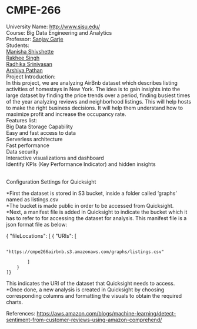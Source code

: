 # CMPE-266

University Name: http://www.sjsu.edu/   
Course: Big Data Engineering and Analytics   
Professor: [Sanjay Garje](https://www.linkedin.com/in/sanjaygarje/)  
Students:  
[Manisha Shivshette](https://www.linkedin.com/in/manisha-shivshette-94632a136/)  
[Rakhee Singh](https://www.linkedin.com/in/rakhee-singh-51186954/)  
[Radhika Srinivasan](https://www.linkedin.com/in/radhikas08/)   
[Arshiya Pathan](https://www.linkedin.com/in/arshiya-pathan/)  
Project Introduction:  
In this project, we are analyzing AirBnb dataset which describes listing activities of homestays in New York. The idea is to gain insights into the large dataset by finding the price trends over a period, finding busiest times of the year analyzing reviews and neighborhood listings. This will help hosts to make the right business decisions. It will help them understand how to maximize profit and increase the occupancy rate.   
Features list: <br>
Big Data Storage Capability<br>
Easy and fast access to data <br>
Serverless architecture <br>
Fast performance<br>
Data security<br>
Interactive visualizations and dashboard <br>
Identify KPIs (Key Performance Indicator) and hidden insights<br>


<br>
Configuration Settings for Quicksight

*First the dataset is stored in S3 bucket, inside a folder called ‘graphs’ named as listings.csv<br>
*The bucket is made public in order to be accessed from Quicksight.<br>
*Next, a manifest file is added in Quicksight to indicate the bucket which it has to refer to for accessing the dataset for analysis. This manifest file is a json format file as below:<br>

{
    "fileLocations": [
        {
            "URIs": [

                "https://cmpe266airbnb.s3.amazonaws.com/graphs/listings.csv"

            ]
        }
    ]}

This indicates the URI of the dataset that Quicksight needs to access.<br>
*Once done, a new analysis is created in Quicksight by choosing corresponding columns and formatting the visuals to obtain the required charts.<br>






References:
https://aws.amazon.com/blogs/machine-learning/detect-sentiment-from-customer-reviews-using-amazon-comprehend/
